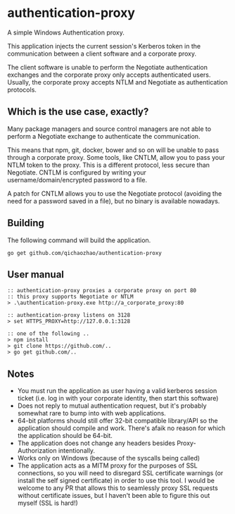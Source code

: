# authentication-proxy

A simple Windows Authentication proxy.

This application injects the current session's Kerberos token in the communication between a client software and a corporate proxy.

The client software is unable to perform the Negotiate authentication exchanges and the corporate proxy only accepts authenticated users. Usually, the corporate proxy accepts NTLM and Negotiate as authentication protocols.

## Which is the use case, exactly?

Many package managers and source control managers are not able to perform a Negotiate exchange to authenticate the communication.

This means that npm, git, docker, bower and so on will be unable to pass through a corporate proxy. Some tools, like CNTLM, allow you to pass your NTLM token to the proxy. This is a different protocol, less secure than Negotiate. CNTLM is configured by writing your username/domain/encrypted password to a file.

A patch for CNTLM allows you to use the Negotiate protocol (avoiding the need for a password saved in a file), but no binary is available nowadays.

## Building

The following command will build the application.

```
go get github.com/qichaozhao/authentication-proxy
```

## User manual

	:: authentication-proxy proxies a corporate proxy on port 80
	:: this proxy supports Negotiate or NTLM
    > .\authentication-proxy.exe http://a_corporate_proxy:80

    :: authentication-proxy listens on 3128
    > set HTTPS_PROXY=http://127.0.0.1:3128

    :: one of the following ..
    > npm install
    > git clone https://github.com/..
    > go get github.com/..

## Notes

* You must run the application as user having a valid kerberos session ticket (i.e. log in with your corporate identity, then start this software)
* Does not reply to mutual authentication request, but it's probably somewhat rare to bump into with web applications.
* 64-bit platforms should still offer 32-bit compatible library/API so the application should compile and work. There's afaik no reason for which the application should be 64-bit.
* The application does not change any headers besides Proxy-Authorization intentionally.
* Works only on Windows (because of the syscalls being called)
* The application acts as a MITM proxy for the purposes of SSL connections, so you will need to disregard SSL certificate warnings (or install the self signed certificate) in order to use this tool. I would be welcome to any PR that allows this to seamlessly proxy SSL requests without certificate issues, but I haven't been able to figure this out myself (SSL is hard!)


